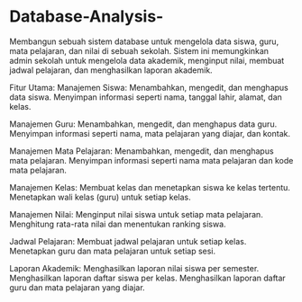 # Database-Analysis-
Membangun sebuah sistem database untuk mengelola data siswa, guru, mata pelajaran, dan nilai di sebuah sekolah. Sistem ini memungkinkan admin sekolah untuk mengelola data akademik, menginput nilai, membuat jadwal pelajaran, dan menghasilkan laporan akademik.

Fitur Utama:
Manajemen Siswa:
Menambahkan, mengedit, dan menghapus data siswa.
Menyimpan informasi seperti nama, tanggal lahir, alamat, dan kelas.

Manajemen Guru:
Menambahkan, mengedit, dan menghapus data guru.
Menyimpan informasi seperti nama, mata pelajaran yang diajar, dan kontak.

Manajemen Mata Pelajaran:
Menambahkan, mengedit, dan menghapus mata pelajaran.
Menyimpan informasi seperti nama mata pelajaran dan kode mata pelajaran.

Manajemen Kelas:
Membuat kelas dan menetapkan siswa ke kelas tertentu.
Menetapkan wali kelas (guru) untuk setiap kelas.

Manajemen Nilai:
Menginput nilai siswa untuk setiap mata pelajaran.
Menghitung rata-rata nilai dan menentukan ranking siswa.

Jadwal Pelajaran:
Membuat jadwal pelajaran untuk setiap kelas.
Menetapkan guru dan mata pelajaran untuk setiap sesi.

Laporan Akademik:
Menghasilkan laporan nilai siswa per semester.
Menghasilkan laporan daftar siswa per kelas.
Menghasilkan laporan daftar guru dan mata pelajaran yang diajar.
